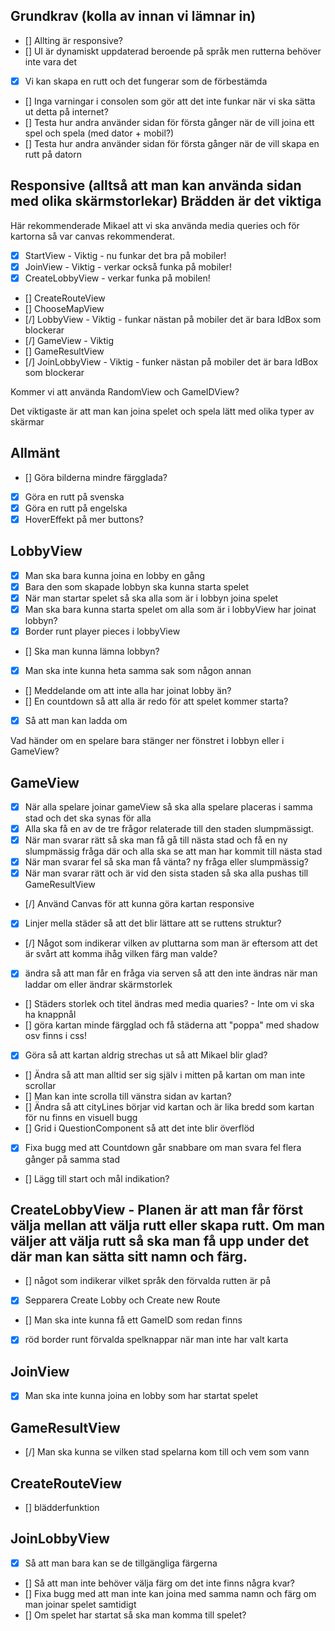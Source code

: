 ## Grundkrav (kolla av innan vi lämnar in)

- [] Allting är responsive?
- [] UI är dynamiskt uppdaterad beroende på språk men rutterna behöver inte vara det
- [x] Vi kan skapa en rutt och det fungerar som de förbestämda 
- [] Inga varningar i consolen som gör att det inte funkar när vi ska sätta ut detta på internet?
- [] Testa hur andra använder sidan för första gånger när de vill joina ett spel och spela (med dator + mobil?)
- [] Testa hur andra använder sidan för första gånger när de vill skapa en rutt på datorn

## Responsive (alltså att man kan använda sidan med olika skärmstorlekar) Brädden är det viktiga

Här rekommenderade Mikael att vi ska använda media queries och för kartorna så var canvas rekommenderat.

- [x] StartView - Viktig - nu funkar det bra på mobiler!
- [x] JoinView - Viktig - verkar också funka på mobiler!
- [x] CreateLobbyView - verkar funka på mobilen!
- [] CreateRouteView
- [] ChooseMapView
- [/] LobbyView - Viktig - funkar nästan på mobiler det är bara IdBox som blockerar
- [/] GameView - Viktig
- [] GameResultView
- [/] JoinLobbyView - Viktig - funker nästan på mobiler det är bara IdBox som blockerar

Kommer vi att använda RandomView och GameIDView?

Det viktigaste är att man kan joina spelet och spela lätt med olika typer av skärmar

## Allmänt

- [] Göra bilderna mindre färgglada?
- [X] Göra en rutt på svenska
- [x] Göra en rutt på engelska
- [X] HoverEffekt på mer buttons?

## LobbyView

- [x] Man ska bara kunna joina en lobby en gång
- [x] Bara den som skapade lobbyn ska kunna starta spelet
- [x] När man startar spelet så ska alla som är i lobbyn joina spelet
- [x] Man ska bara kunna starta spelet om alla som är i lobbyView har joinat lobbyn?
- [x] Border runt player pieces i lobbyView
- [] Ska man kunna lämna lobbyn?
- [x] Man ska inte kunna heta samma sak som någon annan
- [] Meddelande om att inte alla har joinat lobby än?
- [] En countdown så att alla är redo för att spelet kommer starta?
- [x] Så att man kan ladda om

Vad händer om en spelare bara stänger ner fönstret i lobbyn eller i GameView?

## GameView

- [x] När alla spelare joinar gameView så ska alla spelare placeras i samma stad och det ska synas för alla
- [x] Alla ska få en av de tre frågor relaterade till den staden slumpmässigt.
- [x] När man svarar rätt så ska man få gå till nästa stad och få en ny slumpmässig fråga där och alla ska se att man har kommit till nästa stad
- [x] När man svarar fel så ska man få vänta? ny fråga eller slumpmässig?
- [x] När man svarar rätt och är vid den sista staden så ska alla pushas till GameResultView
- [/] Använd Canvas för att kunna göra kartan responsive
- [x] Linjer mella städer så att det blir lättare att se ruttens struktur?
- [/] Något som indikerar vilken av pluttarna som man är eftersom att det är svårt att komma ihåg vilken färg man valde?
- [x] ändra så att man får en fråga via serven så att den inte ändras när man laddar om eller ändrar skärmstorlek
- [] Städers storlek och titel ändras med media quaries? - Inte om vi ska ha knappnål
- [] göra kartan minde färgglad och få städerna att "poppa" med shadow osv finns i css!
- [x] Göra så att kartan aldrig strechas ut så att Mikael blir glad?
- [] Ändra så att man alltid ser sig själv i mitten på kartan om man inte scrollar
- [] Man kan inte scrolla till vänstra sidan av kartan?
- [] Ändra så att cityLines börjar vid kartan och är lika bredd som kartan för nu finns en visuell bugg
- [] Grid i QuestionComponent så att det inte blir överflöd
- [x] Fixa bugg med att Countdown går snabbare om man svara fel flera gånger på samma stad
- [] Lägg till start och mål indikation?



## CreateLobbyView - Planen är att man får först välja mellan att välja rutt eller skapa rutt. Om man väljer att välja rutt så ska man få upp under det där man kan sätta sitt namn och färg.

- [] något som indikerar vilket språk den förvalda rutten är på
- [x] Sepparera Create Lobby och Create new Route
- [] Man ska inte kunna få ett GameID som redan finns
- [x] röd border runt förvalda spelknappar när man inte har valt karta 

## JoinView

- [x] Man ska inte kunna joina en lobby som har startat spelet

## GameResultView

- [/] Man ska kunna se vilken stad spelarna kom till och vem som vann

## CreateRouteView
- [] blädderfunktion

## JoinLobbyView

- [x] Så att man bara kan se de tillgängliga färgerna
- [] Så att man inte behöver välja färg om det inte finns några kvar?
- [] Fixa bugg med att man inte kan joina med samma namn och färg om man joinar spelet samtidigt
- [] Om spelet har startat så ska man komma till spelet?